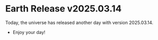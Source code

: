 # Earth Release v2025.03.14
Today, the universe has released another day with version 2025.03.14.
- Enjoy your day!
